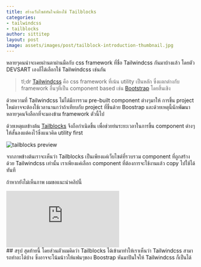 ```yaml
---
title: สร้างเว็บไซต์ทันใจเพียงใช้ Tailblocks
categories:
- tailwindcss
- tailblocks
author: sittitep
layout: post
image: assets/images/post/tailblock-introduction-thumbnail.jpg
---
```


หลายๆคนน่าจะเคยผ่านตาผ่านมือกับ css framework ที่ชื่อ Tailwindcss กันมาบ้างแล้ว โดยตัว DEVSART เองก็ได้เลือกใช้ Tailwindcss เช่นกัน

> tl;dr [Tailwindcss](https://tailwindcss.com/) คือ css framework  ที่เน้น utility เป็นหลัก ซึ่งแตกต่างกับ  framework อื่นๆที่เป็น component based เช่น [Bootstrap](https://getbootstrap.com/) โดยสิ้นเขิง

ด้วยความที่ Tailwindcss ไม่ได้มีการรวม pre-built component ต่างๆมาให้  การขึ้น project ใหม่อาจจะต้องใช้เวลานานกว่าถ้าเทียบกับ project ที่ขึ้นด้วย Boostrap และด้วยเหตุนี้นักพัฒนาหลายๆคนจึงลือกที่จะมองข้าม  framework ตัวนี้ไป

ด้วยเหตุผลข้างต้น [Tailblocks](https://mertjf.github.io/tailblocks/) จึงถือกำเนิดขึ้น เพื่อช่วยย่นระยะเวลาในการขึ้น component ต่างๆให้สั้นลงแต่คงไว้ซึ่งแนวคิด utility first

![tailblocks preview](https://github.com/mertjf/tailblocks/raw/master/public/preview.gif)

จากภาพข้างต้นเราจะเห็นว่า Tailblocks เป็นเพียงแค่เว็บไซต์ที่รวบรวม component ที่ถูกสร้างด้วย Tailwindcss เท่านั้น เราเพียงแค่เลือก component ที่ต้องการจะใช้งานแล้ว  copy ไปใช้ได้ทันที

ถ้าหากยังไม่เห็นภาพ ผมขอแนะนำคลิปนี้

<div class="yt-16x9">
<iframe src="https://www.youtube.com/embed/ST3fmk8UG8I" frameborder="0" allow="accelerometer; autoplay; encrypted-media; gyroscope; picture-in-picture" allowfullscreen></iframe>
</div>
## สรุป
สุดท้ายนี้ โดยส่วนตัวผมคิดว่า Tailblocks ได้เข้ามาทำให้เราเห็นว่า Tailwindcss สามารถทำอะได้บ้าง ซึ่งอาจจะโน้มน้าวให้แฟนๆของ Boostrap หันมาปันใจให้ Tailwindcss ก็เป็นได้
